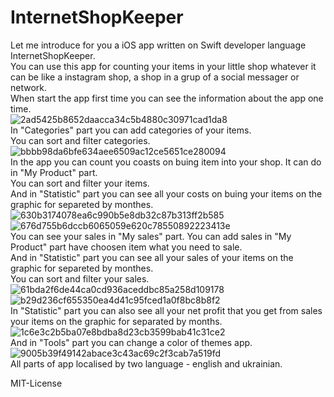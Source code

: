 # InternetShopKeeper

Let me introduce for you a iOS app written on Swift developer language InternetShopKeeper.</br>
You can use this app for counting your items in your little shop whatever it can be like a instagram shop, a shop in a grup of a social messager or network.</br>
When start the app first time you can see the information about the app one time.</br>
![2ad5425b8652daacca34c5b4880c30971cad1da8](https://user-images.githubusercontent.com/15982074/112944428-78294280-913b-11eb-9b5e-93b00e62ed3b.gif)</br>
In "Categories" part you can add categories of your items.</br>
You can sort and filter categories.</br>
![bbbb98da6bfe634aee6509ac12ce5651ce280094](https://user-images.githubusercontent.com/15982074/112946892-be33d580-913e-11eb-87e7-eb7d8a2ef8de.gif)</br>
In the app you can count you coasts on buing item into your shop. It can do in "My Product" part.</br> 
You can sort and filter your items.</br>
And in "Statistic" part you can see all your costs on buing your items on the graphic for separeted by monthes.</br>
![630b3174078ea6c990b5e8db32c87b313ff2b585](https://user-images.githubusercontent.com/15982074/112949669-26d08180-9142-11eb-8b81-af9e214c6cbe.gif)
![676d755b6dccb6065059e620c78550892223413e](https://user-images.githubusercontent.com/15982074/112949700-2cc66280-9142-11eb-8e0e-acc6db849386.gif)</br>
You can see your sales in "My sales" part. You can add sales in "My Product" part have choosen item what you need to sale.</br>
And in "Statistic" part you can see all your sales of your items on the graphic for separeted by monthes.</br>
You can sort and filter your sales.</br>
![61bda2f6de44ca0cd936aceddbc85a258d109178](https://user-images.githubusercontent.com/15982074/112957789-75821980-914a-11eb-8587-68baf121e04d.gif)
![b29d236cf655350ea4d41c95fced1a0f8bc8b8f2](https://user-images.githubusercontent.com/15982074/112957969-a5c9b800-914a-11eb-8a23-9c4bbf3057dd.gif)</br>
In "Statistic" part you can also see all your net profit that you get from sales your items on the graphic for separated by months.</br>
![1c6e3c2b5ba07e8bdba8d23cb3599bab41c31ce2](https://user-images.githubusercontent.com/15982074/112958552-41f3bf00-914b-11eb-9f43-e3692be2848e.gif)</br>
And in "Tools" part you can change a color of themes app.</br>
![9005b39f49142abace3c43ac69c2f3cab7a519fd](https://user-images.githubusercontent.com/15982074/112959233-e249e380-914b-11eb-807b-2f5e82a44281.gif)</br>
All parts of app localised by two language - english and ukrainian.</br>

MIT-License
